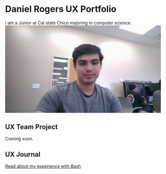 # Daniel Rogers UX Portfolio

I am a Junior at Cal state Chico majoring in computer science.
![Picture of Me](/assets/DanielRogers.jpg)

## UX Team Project

Coming soon.

## UX Journal

[Read about my experience with Bash](j01/)
